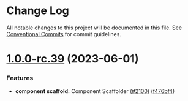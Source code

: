 # Change Log

All notable changes to this project will be documented in this file.
See [Conventional Commits](https://conventionalcommits.org) for commit guidelines.

# [1.0.0-rc.39](https://github.com/johnsonandjohnson/bodiless-js/compare/v1.0.0-rc.38...v1.0.0-rc.39) (2023-06-01)

### Features

- **component scaffold:** Component Scaffolder ([#2100](https://github.com/johnsonandjohnson/bodiless-js/issues/2100)) ([f476bf4](https://github.com/johnsonandjohnson/bodiless-js/commit/f476bf4a9683c7674966cd26368c071ef71242c9))
